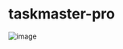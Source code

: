 # taskmaster-pro

![image](https://user-images.githubusercontent.com/96797348/174463215-267e72cf-7e9a-4c5d-bdb4-3fe34955a4a8.png)
